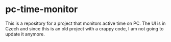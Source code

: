 # pc-time-monitor
This is a repository for a project that monitors active time on PC.
The UI is in Czech and since this is an old project with a crappy code, I am not going to update it anymore.
